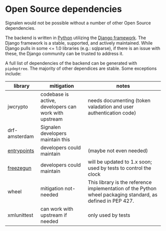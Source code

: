 # Open Source dependencies

Signalen would not be possible without a number of other Open Source dependencies.

The backend is written in [Python](https://www.python.org/) utilizing the [Django framework](https://www.djangoproject.com/).
The Django framework is a stable, supported, and actively maintained.
While Django pulls in some <= 1.0 libraries (e.g.: sqlparse),
if there is an issue with these, the Django community can be trusted to address it.

A full list of dependencies of the backend can be generated with `pipdeptree`.
The majority of other dependices are stable.
Some exceptions include:

| library | mitigation | notes |
|---------|------------|-------|
| jwcrypto | codebase is active, developers can work with upstream |needs documenting (token valadation and user authentication code)|
| drf-amsterdam | Signalen developers maintain this | |
| [entrypoints](https://pypi.org/project/entrypoints/) | developers could maintain |(maybe not even needed) |
| [freezegun](https://pypi.org/project/freezegun/) | developers could maintain | will be updated to 1.x soon; used by tests to control the clock |
| wheel | mitigation not-needed | This library is the reference implementation of the Python wheel packaging standard, as defined in PEP 427.
| xmlunittest | can work with upstream if needed | only used by tests |

